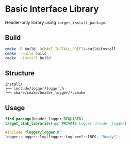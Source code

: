 # Basic Interface Library

Header-only library using `target_install_package`.

## Build

```bash
cmake -B build -DCMAKE_INSTALL_PREFIX=build/install
cmake --build build
cmake --install build
```

## Structure

```
install/
├── include/logger/logger.h
└── share/cmake/header_logger/*.cmake
```

## Usage

```cmake
find_package(header_logger REQUIRED)
target_link_libraries(app PRIVATE Logger::header_logger)
```

```cpp
#include "logger/logger.h"
logger::Logger::log(logger::LogLevel::INFO, "Ready");
```